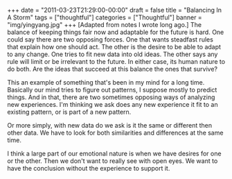 +++
date = "2011-03-23T21:29:00-00:00"
draft = false
title = "Balancing In A Storm"
tags = ["thoughtful"]
categories = ["Thoughtful"]
banner = "img/yingyang.jpg"
+++
[Adapted from notes I wrote long ago.]  The balance of keeping things fair now and adaptable for the future is hard.  One could say there are two opposing forces.  One that wants steadfast rules that explain how one should act.  The other is the  desire to be able to adapt to any change.  One tries to fit new data into old ideas.  The other says any rule will limit or be irrelevant to the future.  In either case, its human nature to do both.  Are the ideas that succeed at this balance the ones that survive?  

This an example of something that's been in my mind for a long time.  Basically our mind tries to figure out patterns, I suppose mostly to predict things.  And in that, there are two sometimes opposing ways of analyzing new experiences.  I'm thinking we ask does any new experience it fit to an existing pattern, or is part of a new pattern.

Or more simply, with new data do we ask is it the same or different then other data.  We have to look for both similarities and differences at the same time.  

I think a large part of our emotional nature is when we have desires for one or the other.  Then we don't want to really see with open eyes.  We want to have the conclusion without the experience to support it.

